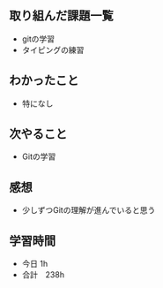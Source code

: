## 取り組んだ課題一覧
- gitの学習
- タイピングの練習
## わかったこと
- 特になし
## 次やること
-  Gitの学習
## 感想
- 少しずつGitの理解が進んでいると思う
## 学習時間
- 今日 1h
- 合計　238h
